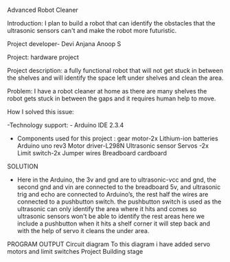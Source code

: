 Advanced Robot Cleaner

Introduction: I plan to build a robot that can identify the obstacles that the ultrasonic sensors can't and make the robot more futuristic.

Project developer- Devi Anjana Anoop S

Project: hardware project

Project description: a fully functional robot that will not get stuck in between the shelves and will identify the space left under shelves and clean the area.

Problem: I have a robot cleaner at home as there are many shelves the robot gets stuck in between the gaps and it requires human help to move. 

How I solved this issue:
 
-Technology support:
       - Arduino IDE 2.3.4

- Components used for this project :
gear motor-2x
Lithium-ion batteries
Arduino uno rev3
Motor driver-L298N
Ultrasonic sensor
Servos -2x
Limit  switch-2x
Jumper wires
Breadboard
cardboard

SOLUTION

- Here in the Arduino, the 3v and gnd are to ultrasonic-vcc and gnd, the second gnd and vin are connected to the breadboard 5v, and ultrasonic trig and echo are connected to Arduino’s, the rest half the wires are connected to a pushbutton switch. the pushbutton switch is used as the ultrasonic can only identify the area where it hits and comes so ultrasonic sensors won't be able to identify the rest areas here we include a pushbutton when it hits a shelf corner it will step back and with the help of servo it cleans the under area.

PROGRAM OUTPUT
Circuit diagram
To this diagram i have added servo motors and limit switches
Project
Building stage











 












